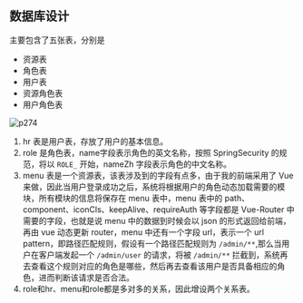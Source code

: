## 数据库设计

主要包含了五张表，分别是

- 资源表
- 角色表
- 用户表
- 资源角色表
- 用户角色表



![p274](http://img.itboyhub.com/2020/04/vhr/p274.png)

1. hr 表是用户表，存放了用户的基本信息。
2. role 是角色表，name字段表示角色的英文名称，按照 SpringSecurity 的规范，将以 `ROLE_` 开始，nameZh 字段表示角色的中文名称。
3. menu 表是一个资源表，该表涉及到的字段有点多，由于我的前端采用了 Vue 来做，因此当用户登录成功之后，系统将根据用户的角色动态加载需要的模块，所有模块的信息将保存在 menu 表中，menu 表中的 path、component、iconCls、keepAlive、requireAuth 等字段都是 Vue-Router 中需要的字段，也就是说 menu 中的数据到时候会以 json 的形式返回给前端，再由 vue 动态更新 router，menu 中还有一个字段 url，表示一个 url pattern，即路径匹配规则，假设有一个路径匹配规则为 `/admin/**`,那么当用户在客户端发起一个 `/admin/user` 的请求，将被 `/admin/**` 拦截到，系统再去查看这个规则对应的角色是哪些，然后再去查看该用户是否具备相应的角色，进而判断该请求是否合法。
4. role和hr、menu和role都是多对多的关系，因此增设两个关系表。

